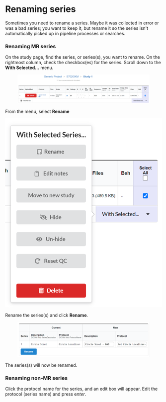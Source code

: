 # Renaming series

Sometimes you need to rename a series. Maybe it was collected in error or was a bad series; you want to keep it, but rename it so the series isn't automatically picked up in pipeline processes or searches.

### Renaming MR series

On the study page, find the series, or series(s), you want to rename. On the rightmost column, check the checkbox(es) for the series. Scroll down to the **With Selected...** menu.

<figure><img src="../../.gitbook/assets/image (14).png" alt=""><figcaption></figcaption></figure>

From the menu, select **Rename**

<img src="../../.gitbook/assets/image (15).png" alt="" data-size="original">

Rename the series(s) and click **Rename**.

<figure><img src="../../.gitbook/assets/image (4).png" alt=""><figcaption></figcaption></figure>

The series(s) will now be renamed.

### Renaming non-MR series

Click the protocol name for the series, and an edit box will appear. Edit the protocol (series name) and press &#x65;_&#x6E;ter_.
